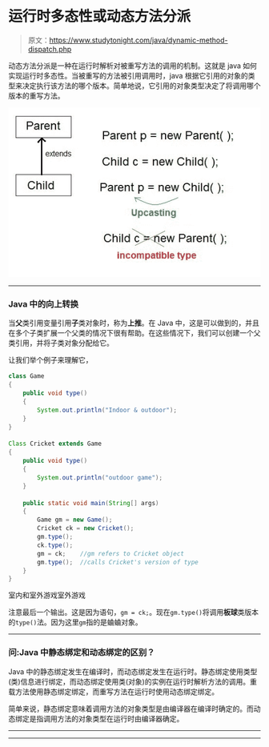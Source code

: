 # 运行时多态性或动态方法分派

> 原文：<https://www.studytonight.com/java/dynamic-method-dispatch.php>

动态方法分派是一种在运行时解析对被重写方法的调用的机制。这就是 java 如何实现运行时多态性。当被重写的方法被引用调用时，java 根据它引用的对象的类型来决定执行该方法的哪个版本。简单地说，它引用的对象类型决定了将调用哪个版本的重写方法。

![upcasting in java](img/e8ab6720d7d4c228d0ef7754ac605387.png)

* * *

### Java 中的向上转换

当**父**类引用变量引用**子**类对象时，称为**上推**。在 Java 中，这是可以做到的，并且在多个子类扩展一个父类的情况下很有帮助。在这些情况下，我们可以创建一个父类引用，并将子类对象分配给它。

让我们举个例子来理解它，

```java
class Game
{
 	public void type()
 	{  
 		System.out.println("Indoor & outdoor"); 
 	}
}

Class Cricket extends Game
{
 	public void type()
 	{  
 		System.out.println("outdoor game"); 
	}

 	public static void main(String[] args)
 	{
   		Game gm = new Game();
   		Cricket ck = new Cricket();
   		gm.type();
   		ck.type();
   		gm = ck;	//gm refers to Cricket object
   		gm.type();	//calls Cricket's version of type
 	}
}
```

室内和室外游戏室外游戏

注意最后一个输出。这是因为语句，`gm = ck;`。现在`gm.type()`将调用**板球**类版本的`type()`法。因为这里`gm`指的是蛐蛐对象。

* * *

### 问:Java 中静态绑定和动态绑定的区别？

Java 中的静态绑定发生在编译时，而动态绑定发生在运行时。静态绑定使用类型(类)信息进行绑定，而动态绑定使用类(对象)的实例在运行时解析方法的调用。重载方法使用静态绑定绑定，而重写方法在运行时使用动态绑定绑定。

简单来说，静态绑定意味着调用方法的对象类型是由编译器在编译时确定的。而动态绑定是指调用方法的对象类型在运行时由编译器确定。

* * *

* * *